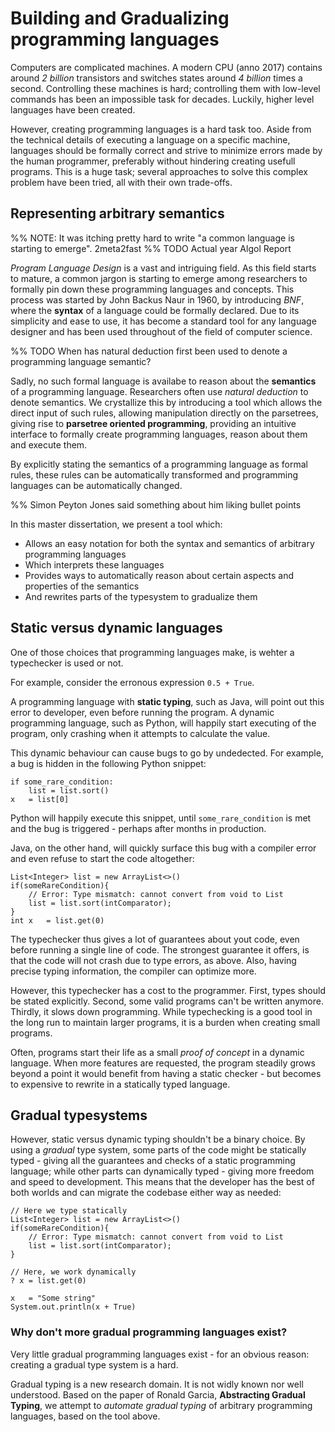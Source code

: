
 Building and Gradualizing programming languages
=================================================


Computers are complicated machines. A modern CPU (anno 2017) contains around _2 billion_ transistors and switches states around _4 billion_ times a second. Controlling these machines is hard; controlling them with low-level commands has been an impossible task for decades. Luckily, higher level languages have been created.


However, creating programming languages is a hard task too. Aside from the technical details of executing a language on a specific machine, languages should be formally correct and strive to minimize errors made by the human programmer, preferably without hindering creating usefull programs. This is a huge task; several approaches to solve this complex problem have been tried, all with their own trade-offs.

 Representing arbitrary semantics
----------------------------------


%% NOTE: It was itching pretty hard to write "a common language is starting to emerge". 2meta2fast
%% TODO Actual year Algol Report

_Program Language Design_ is a vast and intriguing field. As this field starts to mature, a common jargon is starting to emerge among researchers to formally pin down these programming languages and concepts. This process was started by John Backus Naur in 1960, by introducing _BNF_, where the __syntax__ of a language could be formally declared. Due to its simplicity and ease to use, it has become a standard tool for any language designer and has been used throughout of the field of computer science.

%% TODO When has natural deduction first been used to denote a programming language semantic?

Sadly, no such formal language is availabe to reason about the __semantics__ of a programming language. Researchers often use _natural deduction_ to denote semantics. We crystallize this by introducing a tool which allows the direct input of such rules, allowing manipulation directly on the parsetrees, giving rise to __parsetree oriented programming__, providing an intuitive interface to formally create programming languages, reason about them and execute them.

By explicitly stating the semantics of a programming language as formal rules, these rules can be automatically transformed and programming languages can be automatically changed. 


%% Simon Peyton Jones said something about him liking bullet points

In this master dissertation, we present a tool which:

 - Allows an easy notation for both the syntax and semantics of arbitrary programming languages
 - Which interprets these languages
 - Provides ways to automatically reason about certain aspects and properties of the semantics
 - And rewrites parts of the typesystem to gradualize them



 Static versus dynamic languages
---------------------------------

One of those choices that programming languages make, is wehter a typechecker is used or not. 

For example, consider the erronous expression `0.5 + True`. 

A programming language with __static typing__, such as Java, will point out this error to developer, even before running the program. A dynamic programming language, such as Python, will happily start executing of the program, only crashing when it attempts to calculate the value.

This dynamic behaviour can cause bugs to go by undedected. For example, a bug is hidden in the following Python snippet:


	if some_rare_condition:
		list = list.sort()
	x	= list[0]


Python will happily execute this snippet, until `some_rare_condition` is met and the bug is triggered - perhaps after months in production.

Java, on the other hand, will quickly surface this bug with a compiler error and even refuse to start the code altogether:


	List<Integer> list = new ArrayList<>()
	if(someRareCondition){
		// Error: Type mismatch: cannot convert from void to List
		list = list.sort(intComparator);
	}
	int x	= list.get(0)


The typechecker thus gives a lot of guarantees about yout code, even before running a single line of code. The strongest guarantee it offers, is that the code will not crash due to type errors, as above. Also, having precise typing information, the compiler can optimize more.

However, this typechecker has a cost to the programmer. First, types should be stated explicitly. Second, some valid programs can't be written anymore. Thirdly, it slows down programming. While typechecking is a good tool in the long run to maintain larger programs, it is a burden when creating small programs.

Often, programs start their life as a small _proof of concept_ in a dynamic language. When more features are requested, the program steadily grows beyond a point it would benefit from having a static checker - but becomes to expensive to rewrite in a statically typed language.

 Gradual typesystems
----------------------


However, static versus dynamic typing shouldn't be a binary choice. By using a _gradual_ type system, some parts of the code might be statically typed - giving all the guarantees and checks of a static programming language; while other parts can dynamically typed - giving more freedom and speed to development.
This means that the developer has the best of both worlds and can migrate the codebase either way as needed:

	
	// Here we type statically
	List<Integer> list = new ArrayList<>()
	if(someRareCondition){
		// Error: Type mismatch: cannot convert from void to List
		list = list.sort(intComparator);
	}

	// Here, we work dynamically
	? x	= list.get(0)
	
	x	= "Some string"
	System.out.println(x + True)
	

### Why don't more gradual programming languages exist?

Very little gradual programming languages exist - for an obvious reason: creating a gradual type system is a hard.

Gradual typing is a new research domain. It is not widly known nor well understood. Based on the paper of Ronald Garcia, __Abstracting Gradual Typing__, we attempt to _automate gradual typing_ of arbitrary programming languages, based on the tool above.







